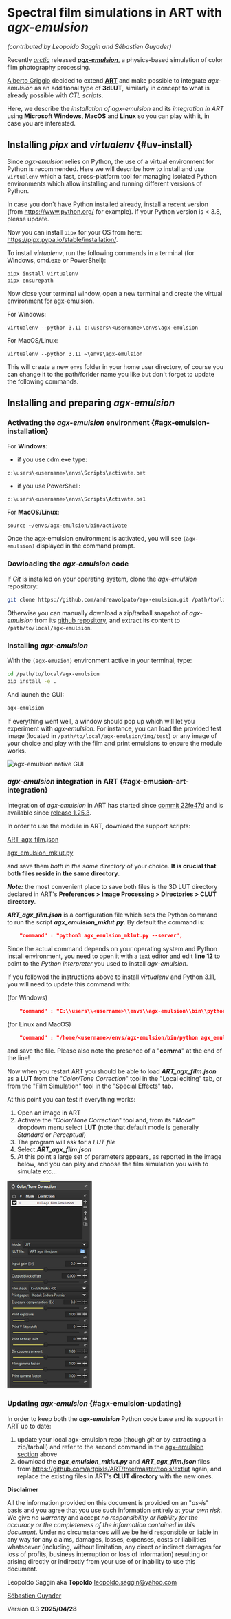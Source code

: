 # Spectral film simulations in ART with *agx-emulsion*

*(contributed by Leopoldo Saggin and Sébastien Guyader)*

Recently [*arctic*](https://discuss.pixls.us/u/arctic/summary) released [***agx-emulsion***](https://github.com/andreavolpato/agx-emulsion), a physics-based simulation of color film photography processing.

[Alberto Griggio](https://discuss.pixls.us/u/agriggio) decided to extend [**ART**](https://art.pixls.us/) and make possible to integrate *agx-emulsion* as an additional type of **3dLUT**, similarly in concept to what is already possible with *CTL scripts*.

Here, we describe the *installation of agx-emulsion* and its *integration in ART* using **Microsoft Windows, MacOS** and **Linux** so you can play with it, in case you are interested.

## Installing *pipx* and *virtualenv* {#uv-install}

Since *agx-emulsion* relies on Python, the use of a virtual environment for Python is recommended. Here we will describe how to install and use `virtualenv` which a fast, cross-platform tool for managing isolated Python environments which allow installing and running different versions of Python.

In case you don't have Python installed already, install a recent version (from <https://www.python.org/> for example). If your Python version is \< 3.8, please update.

Now you can install `pipx` for your OS from here: <https://pipx.pypa.io/stable/installation/>.

To install *virtualenv*, run the following commands in a terminal (for Windows, cmd.exe or PowerShell):

```         
pipx install virtualenv
pipx ensurepath
```

Now close your terminal window, open a new terminal and create the virtual environment for agx-emulsion.

For Windows:

```         
virtualenv --python 3.11 c:\users\<username>\envs\agx-emulsion
```

For MacOS/Linux:

```         
virtualenv --python 3.11 ~\envs\agx-emulsion
```

This will create a new `envs` folder in your home user directory, of course you can change it to the path/forlder name you like but don't forget to update the following commands.

## Installing and preparing *agx-emulsion*

### **Activating the *agx-emulsion*** environment {#agx-emulsion-installation}

For **Windows**:

-    if you use cdm.exe type:

```         
c:\users\<username>\envs\Scripts\activate.bat
```

-   if you use PowerShell:

```         
c:\users\<username>\envs\Scripts\Activate.ps1
```

For **MacOS/Linux**:

```         
source ~/envs/agx-emulsion/bin/activate
```

Once the agx-emulsion environment is activated, you will see `(agx-emulsion)` displayed in the command prompt.

### **Dowloading the *agx-emulsion*** **code**

If *Git* is installed on your operating system, clone the *agx-emulsion* repository:

``` bash
git clone https://github.com/andreavolpato/agx-emulsion.git /path/to/local/agx-emulsion
```

Otherwise you can manually download a zip/tarball snapshot of *agx-emulsion* from its [github repository](https://github.com/andreavolpato/agx-emulsion/), and extract its content to `/path/to/local/agx-emulsion`.

### Installing *agx-emulsion*

With the `(agx-emusion)` environment active in your terminal, type:

``` bash
cd /path/to/local/agx-emulsion
pip install -e .
```

And launch the GUI:

``` bash
agx-emulsion
```

If everything went well, a window should pop up which will let you experiment with *agx-emulsion*. For instance, you can load the provided test image (located in `/path/to/local/agx-emulsion/img/test`) or any image of your choice and play with the film and print emulsions to ensure the module works.

![*agx-emulsion* native GUI](resources/agx-napari-GUI.png)

### *agx-emulsion* integration in ART {#agx-emusion-art-integration}

Integration of *agx-emulsion* in ART has started since [commit 22fe47d](https://github.com/artpixls/ART/commit/22fe47d2a4b5f72c7895ddd0cf7cfddaaabf3cfe) and is available since [release 1.25.3](https://github.com/artpixls/ART/releases/tag/1.25.3).

In order to use the module in ART, download the support scripts:

[ART_agx_film.json](https://github.com/artpixls/ART/raw/refs/heads/master/tools/extlut/ART_agx_film.json)

[agx_emulsion_mklut.py](https://github.com/artpixls/ART/raw/refs/heads/master/tools/extlut/agx_emulsion_mklut.py)

and save them *both in the same directory* of your choice. **It is crucial that both files reside in the same directory**.

***Note:*** the most convenient place to save both files is the 3D LUT directory declared in ART's **Preferences \> Image Processing \> Directories \> CLUT directory**.

***ART_agx_film.json*** is a configuration file which sets the Python command to run the script ***agx_emulsion_mklut.py***. By default the command is:

``` json
    "command" : "python3 agx_emulsion_mklut.py --server",
```

Since the actual command depends on your operating system and Python install environment, you need to open it with a text editor and edit **line 12** to point to the *Python interpreter* you used to install *agx-emulsion*.

If you followed the instructions above to install *virtualenv* and Python 3.11, you will need to update this command with:

(for Windows)

``` json
    "command" : "C:\\users\\<username>\\envs\\agx-emulsion\\bin\\python agx_emulsion_mklut.py --server",
```

(for Linux and MacOS)

``` json
    "command" : "/home/<username>/envs/agx-emulsion/bin/python agx_emulsion_mklut.py --server",
```

and save the file. Please also note the presence of a "**comma**" at the end of the line!

Now when you restart ART you should be able to load ***ART_agx_film.json*** as a **LUT** from the "*Color/Tone Correction*" tool in the "Local editing" tab, or from the "Film Simulation" tool in the "Special Effects" tab.

At this point you can test if everything works:

1.  Open an image in ART
2.  Activate the "*Color/Tone Correction*" tool and, from its "*Mode"* dropdown menu select **LUT** (note that default mode is generally *Standard* or *Perceptual*)
3.  The program will ask for a *LUT file*
4.  Select ***ART_agx_film.json***
5.  At this point a large set of parameters appears, as reported in the image below, and you can play and choose the film simulation you wish to simulate etc...

![*agx-emulsion* module in ART](resources/agx-emulsion-lut.png)

### Updating *agx-emulsion* {#agx-emulsion-updating}

In order to keep both the ***agx-emulsion*** Python code base and its support in ART up to date:

1.  update your local agx-emulsion repo (though *git* or by extracting a zip/tarball) and refer to the second command in the [agx-emulsion section](#agx-emulsion-installation) above
2.  download the ***agx_emulsion_mklut.py*** and ***ART_agx_film.json*** files from <https://github.com/artpixls/ART/tree/master/tools/extlut> again, and replace the existing files in ART's **CLUT directory** with the new ones.

**Disclaimer**

All the information provided on this document is provided on an "*as-is*" basis and you agree that you use such information entirely at *your own risk*. We give *no warranty* and accept *no responsibility or liability for the accuracy or the completeness of the information contained in this document*. Under no circumstances will we be held responsible or liable in any way for any claims, damages, losses, expenses, costs or liabilities whatsoever (including, without limitation, any direct or indirect damages for loss of profits, business interruption or loss of information) resulting or arising directly or indirectly from your use of or inability to use this document.

Leopoldo Saggin aka **Topoldo** [leopoldo.saggin\@yahoo.com](mailto:leopoldo.saggin@yahoo.com)

[Sébastien Guyader](https://discuss.pixls.us/u/sguyader)

Version 0.3 **2025/04/28**
